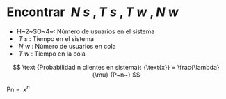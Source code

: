 # Encontrar $\ N~s~ , T~s~ , T~w~ , N~w~$

- H~2~SO~4~: Número de usuarios en el sistema
- $\ T~s~$: Tiempo en el sistema
- $\ N~w~$: Número de usuarios en cola
- $\ T~w~$: Tiempo en la cola

$$
\text {Probabilidad n clientes en sistema}: {\text{x}} = \frac{\lambda}{\mu} {P~n~}
$$

Pn = $\ x^n$

